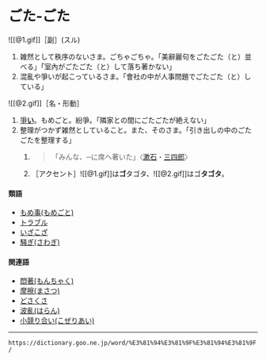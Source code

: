 # ごた‐ごた

![[@1.gif]]［副］(スル)

1.  雑然として秩序のないさま。ごちゃごちゃ。「美辭麗句をごたごた（と）並べる」「室內がごたごた（と）して落ち著かない」
2.  混亂や爭いが起こっているさま。「會社の中が人事問題でごたごた（と）している」
    

![[@2.gif]]［名・形動］

1.  [爭**い**](あらそう（争う）)。もめごと。紛爭。「隣家との間にごたごたが絶えない」
2.  整理がつかず雑然としていること。また、そのさま。「引き出しの中のごたごたを整理する」
    1. >「みんな、─に席へ著いた」〈[漱石](https://dictionary.goo.ne.jp/word/person/%E5%A4%8F%E7%9B%AE%E6%BC%B1%E7%9F%B3/#jn-164327)・[三四郎](https://dictionary.goo.ne.jp/word/%E4%B8%89%E5%9B%9B%E9%83%8E/#jn-91107)〉
    2. ［アクセント］![[@1.gif]]は**ゴ**タゴタ、![[@2.gif]]はゴ**タゴタ**。
        

#### 類語

-   [もめ事(もめごと)](https://dictionary.goo.ne.jp/word/%E6%8F%89%E3%82%81%E4%BA%8B/#jn-220189)
-   [トラブル](https://dictionary.goo.ne.jp/word/%E3%83%88%E3%83%A9%E3%83%96%E3%83%AB/#jn-160834)
-   [いざこざ](https://dictionary.goo.ne.jp/word/%E3%81%84%E3%81%96%E3%81%93%E3%81%96/#jn-10949)
-   [騒ぎ(さわぎ)](https://dictionary.goo.ne.jp/word/%E9%A8%92%E3%81%8E/#jn-89944)

#### 関連語

-   [悶著(もんちゃく)](https://dictionary.goo.ne.jp/word/%E6%82%B6%E7%9D%80/#jn-220829)
-   [摩擦(まさつ)](https://dictionary.goo.ne.jp/word/%E6%91%A9%E6%93%A6/#jn-207880)
-   [どさくさ](https://dictionary.goo.ne.jp/word/%E3%81%A9%E3%81%95%E3%81%8F%E3%81%95/#jn-158686)
-   [波亂(はらん)](https://dictionary.goo.ne.jp/word/%E6%B3%A2%E7%80%BE/#jn-179983)
-   [小競り合い(こぜりあい)](https://dictionary.goo.ne.jp/word/%E5%B0%8F%E7%AB%B6%E5%90%88%E3%81%84/#jn-79401)

---
`https://dictionary.goo.ne.jp/word/%E3%81%94%E3%81%9F%E3%81%94%E3%81%9F/`